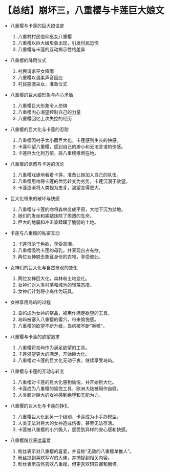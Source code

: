 # 【总结】崩坏三，八重樱与卡莲巨大娘文

-   八重樱与卡莲的巨大娘设定
    1.  八重村村民信仰巫女八重樱
    2.  八重樱以巨大娘形象出现，引发村民恐慌
    3.  八重樱与卡莲的互动揭示性格差异
-   八重樱的降雨仪式
    1.  村民请求巫女降雨
    2.  八重樱以温柔声音回应
    3.  村民感激巫女，准备仪式
-   八重樱的巨大娘形象与内心矛盾
    1.  八重樱巨大形象令人恐惧
    2.  八重樱内心渴望控制自己的力量
    3.  八重樱回忆上次失控的经历
-   八重樱的巨大化与卡莲的忍耐
    1.  八重樱因村子太小而巨大化，卡莲感到生长的快感。
    2.  卡莲仰望八重樱，感到自己的渺小和无法言语的快感。
    3.  卡莲巨大化到万倍，将八重樱推倒在地。
-   八重樱的诱惑与卡莲的沉沦
    1.  八重樱戏谑地看着卡莲，准备让她加入自己的队伍。
    2.  八重樱用吻将卡莲的优势转变为劣势，卡莲沉溺于欲望。
    3.  卡莲逐渐将人类视为虫豸，渴望变得更大。
-   巨大化带来的破坏与快感
    1.  八重樱与卡莲的吻将森林变成平原，大地下沉为盆地。
    2.  她们的发丝和美腿抹除了周遭的生命。
    3.  巨大的地震和冲击波蹂躏了脆弱的土地。
-   卡莲与八重樱的私密互动
    1.  卡莲沉沦于色欲，享受高潮。
    2.  八重樱吸吮卡莲的母乳，并表现出占有欲。
    3.  两位女神脱去象征身份的衣物，享受彼此。
-   女神们的巨大化与自然景观的变化
    1.  两位女神巨大化，森林和土地变化。
    2.  女神们对人类村落和城池的轻蔑态度。
    3.  女神们计划将小岛作为玩具。
-   女神享用岛屿的过程
    1.  岛屿成为女神的祭品，被用作满足欲望的工具。
    2.  岛屿被塞入八重樱的蜜穴，带来愉悦感。
    3.  八重樱的欲望不断升级，岛屿被不断“吞噬”。
-   八重樱与卡莲的欲望追求
    1.  八重樱将岛屿作为满足欲望的工具。
    2.  卡莲渴望更大的满足，开始巨大化。
    3.  八重樱对卡莲的巨大化无动于衷，继续享受岛屿。
-   八重樱与卡莲的互动与转变
    1.  八重樱对卡莲的巨大化感到愉悦，并开始巨大化。
    2.  卡莲成为八重樱的愉悦工具，欧洲大陆被用作自慰。
    3.  人类面对巨大的女神感到绝望和无能为力。
-   八重樱的巨大化与卡莲的挣扎
    1.  八重樱巨大化到另一个级别，卡莲成为小手办模型。
    2.  人类无法对巨大的女神造成伤害，甚至无法存活。
    3.  卡莲被八重樱的小穴吸入，感受到异样的安心感和快感。

-   八重樱粉丝表达喜爱
    1.  粉丝表示对八重樱的喜爱，并自称“无敌的八重樱单推人”。
    2.  粉丝提到喜欢写W的大佬，并捕捉到相关内容。
    3.  粉丝表示虽然喜欢八重樱，但更喜欢琪亚娜和丽塔。